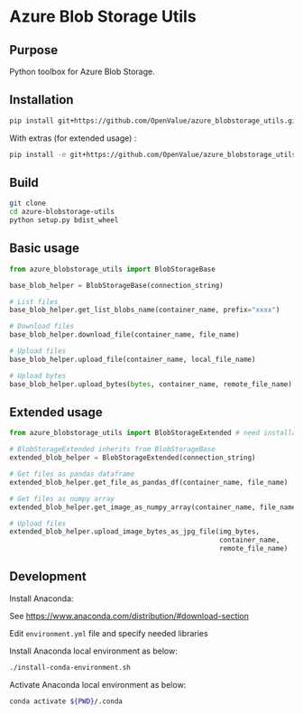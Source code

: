 Azure Blob Storage Utils
========================
Purpose
-------
Python toolbox for Azure Blob Storage.

Installation
------------

```bash
pip install git+https://github.com/OpenValue/azure_blobstorage_utils.git
```

With extras (for extended usage) :

``` bash
pip install -e git+https://github.com/OpenValue/azure_blobstorage_utils.git#egg=azure-blobstorage-utils[extras]
```

Build
-----

```bash
git clone 
cd azure-blobstorage-utils
python setup.py bdist_wheel
```

Basic usage
-----------

```python
from azure_blobstorage_utils import BlobStorageBase

base_blob_helper = BlobStorageBase(connection_string)

# List files
base_blob_helper.get_list_blobs_name(container_name, prefix="xxxx")

# Download files
base_blob_helper.download_file(container_name, file_name)

# Upload files
base_blob_helper.upload_file(container_name, local_file_name)

# Upload bytes
base_blob_helper.upload_bytes(bytes, container_name, remote_file_name)
```

Extended usage
-----------

```python
from azure_blobstorage_utils import BlobStorageExtended # need installation with extras !

# BlobStorageExtended inherits from BlobStorageBase
extended_blob_helper = BlobStorageExtended(connection_string)

# Get files as pandas dataframe
extended_blob_helper.get_file_as_pandas_df(container_name, file_name)

# Get files as numpy array
extended_blob_helper.get_image_as_numpy_array(container_name, file_name)

# Upload files
extended_blob_helper.upload_image_bytes_as_jpg_file(img_bytes,
                                                    container_name,
                                                    remote_file_name)
```

Development
-----------
Install Anaconda:

See https://www.anaconda.com/distribution/#download-section

Edit `environment.yml` file and specify needed libraries

Install Anaconda local environment as below:

```bash
./install-conda-environment.sh
```

Activate Anaconda local environment as below:

```bash
conda activate ${PWD}/.conda
```